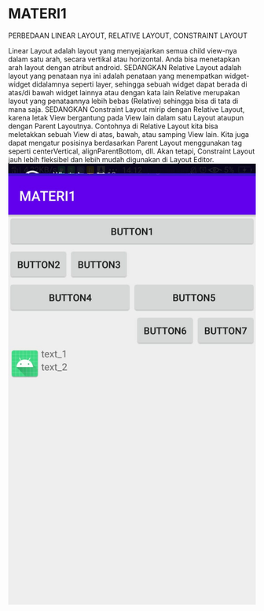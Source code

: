 # MATERI1
PERBEDAAN LINEAR LAYOUT, RELATIVE LAYOUT, CONSTRAINT LAYOUT

Linear Layout adalah layout yang menyejajarkan semua child view-nya dalam satu arah, secara vertikal atau horizontal. Anda bisa menetapkan arah layout dengan atribut android.
SEDANGKAN
Relative Layout adalah layout yang penataan nya ini adalah penataan yang menempatkan widget-widget didalamnya seperti layer, sehingga sebuah widget dapat berada di atas/di bawah widget lainnya atau dengan kata lain Relative merupakan layout yang penataannya lebih bebas (Relative) sehingga bisa di tata di mana saja.
SEDANGKAN
Constraint Layout mirip dengan Relative Layout, karena letak View bergantung pada View lain dalam satu Layout ataupun dengan Parent Layoutnya. Contohnya di Relative Layout kita bisa meletakkan sebuah View di atas, bawah, atau samping View lain. Kita juga dapat mengatur posisinya berdasarkan Parent Layout menggunakan tag seperti centerVertical, alignParentBottom, dll. Akan tetapi, Constraint Layout jauh lebih fleksibel dan lebih mudah digunakan di Layout Editor.
![alt.text](https://github.com/1nt4ni/MATERI1/blob/master/materi%201.jpeg)
